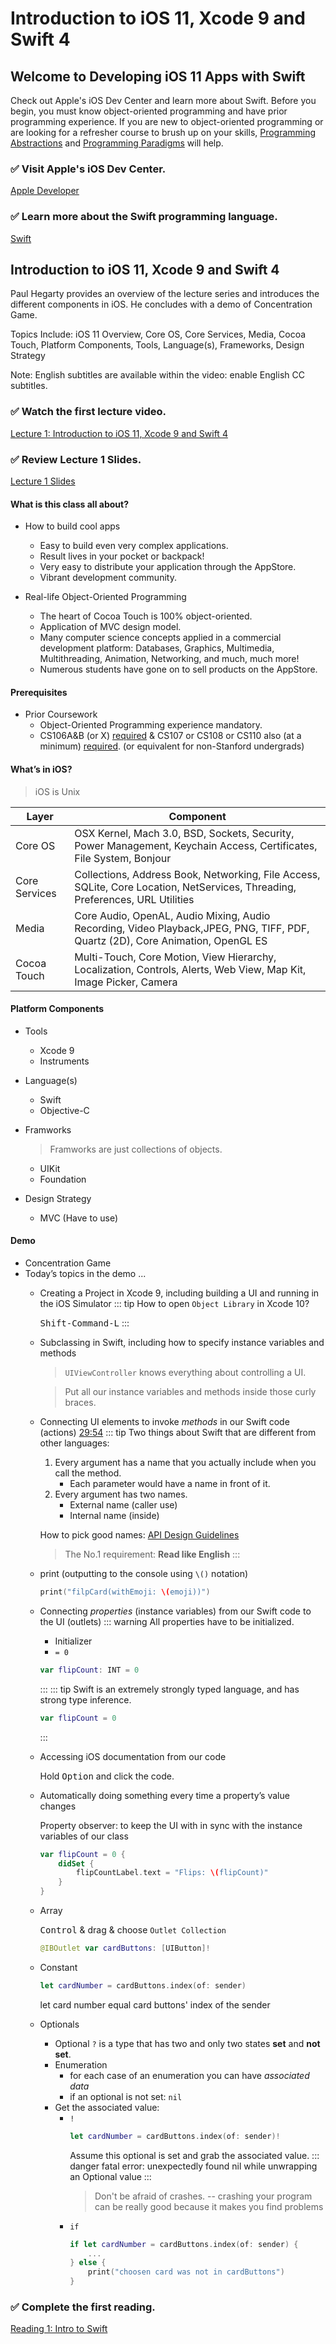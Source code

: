 # Introduction to iOS 11, Xcode 9 and Swift 4

## Welcome to Developing iOS 11 Apps with Swift

Check out Apple's iOS Dev Center and learn more about Swift. Before you begin, you must know object-oriented programming and have prior programming experience. If you are new to object-oriented programming or are looking for a refresher course to brush up on your skills, [Programming Abstractions](https://itunes.apple.com/us/course/programming-abstractions/id495054099) and [Programming Paradigms](https://itunes.apple.com/us/course/programming-paradigms/id495054064) will help.

### ✅ Visit Apple's iOS Dev Center.

[Apple Developer](https://developer.apple.com/devcenter/ios)

### ✅ Learn more about the Swift programming language.

[Swift](https://developer.apple.com/swift)

## Introduction to iOS 11, Xcode 9 and Swift 4
Paul Hegarty provides an overview of the lecture series and introduces the different components in iOS. He concludes with a demo of Concentration Game.

Topics Include: iOS 11 Overview, Core OS, Core Services, Media, Cocoa Touch, Platform Components, Tools, Language(s), Frameworks, Design Strategy 

Note: English subtitles are available within the video: enable English CC subtitles.

### ✅ Watch the first lecture video.

[Lecture 1: Introduction to iOS 11, Xcode 9 and Swift 4](https://youtu.be/71pyOB4TPRE?list=PLPA-ayBrweUzGFmkT_W65z64MoGnKRZMq)

### ✅ Review Lecture 1 Slides.

  [Lecture 1 Slides](https://github.com/chuxubank/Learning-iOS/blob/master/Developing-iOS-11-Apps-with-Swift/L1-Introduction-to-iOS11-Xcode9-Swift4/Lecture-1-Slides.pdf)

#### What is this class all about?
- How to build cool apps
  - Easy to build even very complex applications.
  - Result lives in your pocket or backpack!
  - Very easy to distribute your application through the AppStore.
  - Vibrant development community.

- Real-life Object-Oriented Programming
  - The heart of Cocoa Touch is 100% object-oriented.
  - Application of MVC design model.
  - Many computer science concepts applied in a commercial development platform:  Databases, Graphics, Multimedia, Multithreading, Animation, Networking, and much, much more!
  - Numerous students have gone on to sell products on the AppStore.

#### Prerequisites
- Prior Coursework
  - Object-Oriented Programming experience mandatory.
  - CS106A&B (or X) <u>required</u> & CS107 or CS108 or CS110 also (at a minimum) <u>required</u>. (or equivalent for non-Stanford undergrads)

#### What’s in iOS?
> iOS is Unix

| Layer         | Component                                                                                                                      |
| ------------- | ------------------------------------------------------------------------------------------------------------------------------ |
| Core OS       | OSX Kernel, Mach 3.0, BSD, Sockets, Security, Power Management, Keychain Access, Certificates, File System, Bonjour            |
| Core Services | Collections, Address Book, Networking, File Access, SQLite, Core Location, NetServices, Threading, Preferences, URL Utilities  |
| Media         | Core Audio, OpenAL, Audio Mixing, Audio Recording, Video Playback,JPEG, PNG, TIFF, PDF, Quartz (2D), Core Animation, OpenGL ES |
| Cocoa Touch   | Multi-Touch, Core Motion, View Hierarchy, Localization, Controls, Alerts, Web View, Map Kit, Image Picker, Camera              |

#### Platform Components
- Tools
  - Xcode 9
  - Instruments

- Language(s)
  - Swift
  - Objective-C

- Framworks
  > Framworks are just collections of objects.
  - UIKit
  - Foundation

- Design Strategy
  - MVC (Have to use)

#### Demo
- Concentration Game
- Today’s topics in the demo ...
  - Creating a Project in Xcode 9, including building a UI and running in the iOS Simulator
    ::: tip
    How to open `Object Library` in Xcode 10?
    
    <kbd>Shift-Command-L</kbd>
    :::
  - Subclassing in Swift, including how to specify instance variables and methods
    > `UIViewController` knows everything about controlling a UI.
    
    > Put all our instance variables and methods inside those curly braces.
  - Connecting UI elements to invoke *methods* in our Swift code (actions) [29:54](https://youtu.be/71pyOB4TPRE?list=PLPA-ayBrweUzGFmkT_W65z64MoGnKRZMq&t=1794)
    ::: tip
    Two things about Swift that are different from other languages:
      1. Every argument has a name that you actually include when you call the method.
         - Each parameter would have a name in front of it.
      2. Every argument has two names.
         - External name (caller use)
         - Internal name (inside)

    How to pick good names: 
      [API Design Guidelines](https://swift.org/documentation/api-design-guidelines/)
      > The No.1 requirement: **Read like English**
    :::
  - print (outputting to the console using `\()` notation)
    ``` swift
    print("filpCard(withEmoji: \(emoji))")
    ```
  - Connecting *properties* (instance variables) from our Swift code to the UI (outlets) 
    ::: warning
    All properties have to be initialized.
      - Initializer
      - `= 0`
    ``` swift
    var flipCount: INT = 0
    ```
    :::
    ::: tip
    Swift is an extremely strongly typed language, and has strong type inference.
    ``` swift
    var flipCount = 0
    ```
    :::
  - Accessing iOS documentation from our code
    
    Hold <kbd>Option</kbd> and click the code.
  - Automatically doing something every time a property’s value changes
    
    Property observer: to keep the UI with in sync with the instance variables of our class
    ``` swift {2,3,4}
    var flipCount = 0 {
        didSet {
            flipCountLabel.text = "Flips: \(flipCount)"
        }
    }
    ```

  - Array
    
    <kbd>Control</kbd> & drag & choose `Outlet Collection`
    ``` swift
    @IBOutlet var cardButtons: [UIButton]!
    ```
  - Constant
    ``` swift
    let cardNumber = cardButtons.index(of: sender)
    ```
    let card number equal card buttons' index of the sender
  - Optionals
    
    - Optional `?` is a type that has two and only two states **set** and **not set**.
    - Enumeration
      - for each case of an enumeration you can have *associated data*
      - if an optional is not set: `nil`
    - Get the associated value:
      - `!`
        ``` swift
        let cardNumber = cardButtons.index(of: sender)!
        ```
        Assume this optional is set and grab the associated value.
        ::: danger
        fatal error: unexpectedly found nil while unwrapping an Optional value
        :::
        > Don't be afraid of crashes. -- crashing your program can be really good because it makes you find problems
      - `if`
        ``` swift
        if let cardNumber = cardButtons.index(of: sender) {
			...
		} else {
			print("choosen card was not in cardButtons")
		}
        ```

### ✅ Complete the first reading.

  [Reading 1: Intro to Swift](https://github.com/chuxubank/Learning-iOS/blob/master/Developing-iOS-11-Apps-with-Swift/L1-Introduction-to-iOS11-Xcode9-Swift4/Reading-1-Intro-to-Swift.pdf)